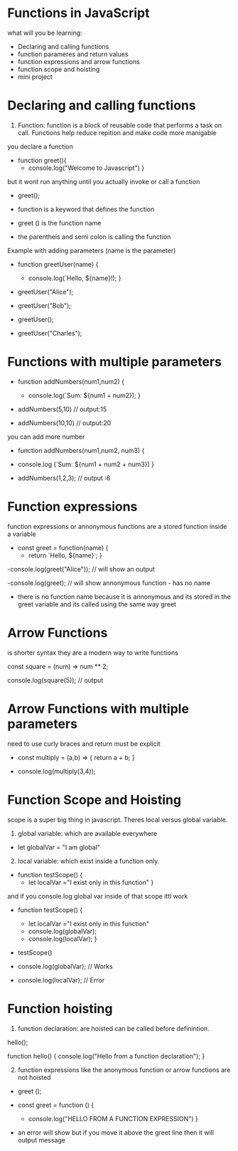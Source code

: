 # Functions in JavaScript
what will you be learning:  
 - Declaring and calling functions
 - function parameres and return values 
 - function expressions and arrow functions
 - function scope and hoisting
 - mini project 

# Declaring and calling functions
1. Function: function is a block of reusable code that performs a task on call. Functions help reduce repition and make code more manigable

you declare a function 

- function greet(){
   - console.log("Welcome to Javascript")
}

but it wont run anything until you actually invoke or call a function

- greet();

- function is a keyword that defines the function
- greet () is the function name
- the parentheis and semi colon is calling the function

Example with adding parameters (name is the parameter)

- function greetUser(name) {
    - console.log(`Hello, ${name}!);
}

- greetUser("Alice");
- greetUser("Bob");
- greetUser();
- greetUser("Charles");

# Functions with multiple parameters

- function addNumbers(num1,num2) {
    - console.log(`Sum: ${num1 + num2});
}

- addNumbers(5,10) // output:15
- addNumbers(10,10) // output:20

you can add more number 
- function addNumbers(num1,num2, num3) {
- console.log (`Sum: ${num1 + num2 + num3}) }

- addNumbers(1,2,3); // output :6

# Function expressions
function expressions or annonymous functions are a stored function inside a variable

- const greet = function(name) {
    - return `Hello, ${name} ;
}

-console.log(greet("Alice")); // will show an output

-console.log(greet); // will show annonymous function - has no name

- there is no function name because it is annonymous and its stored in the greet variable and its called using the same way greet

# Arrow Functions
is shorter syntax they are a modern way to write functions

const square = (num) => num ** 2;

console.log(square(5)); // output

# Arrow Functions with multiple parameters
need to use curly braces and return must be explicit 

- const multiply = (a,b) => {
    return a + b;
}

- console.log(multiply(3,4));

# Function Scope and Hoisting
scope is a super big thing in javascript. Theres local versus global variable.
1. global variable: which are available everywhere 
- let globalVar = "I am global"

2. local variable: which exist inside a function only.
- function testScope() {
    - let localVar ="I exist only in this function"
}

and if you console.log global var inside of that scope ittl work

- function testScope() {
    - let localVar ="I exist only in this function"
    - console.log(globalVar);
    - console.log(localVar);
}

- testScope()
- console.log(globalVar); // Works
- console.log(localVar); // Error

# Function hoisting
1. function declaration: are hoisted can be called before definintion. 



hello();

function hello() {
    console.log("Hello from a function declaration");
}

2. function expressions like the anonymous function or arrow functions are not hoisted

- greet ();

 - const greet = function () {
    - console.log("HELLO FROM A FUNCTION EXPRESSION")
 }

 - an error will show but if you move it above the greet line then it will output message






